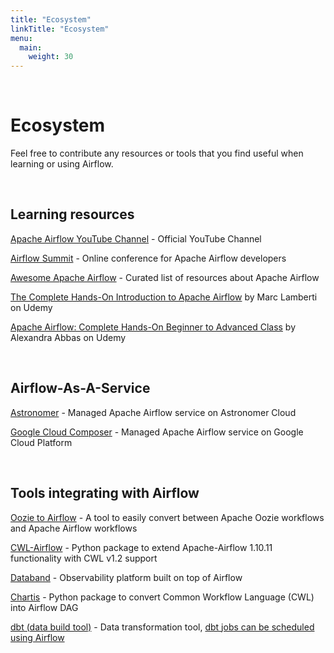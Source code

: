 ```yaml
---
title: "Ecosystem"
linkTitle: "Ecosystem"
menu:
  main:
    weight: 30
---
```


&nbsp;
&nbsp;

# Ecosystem

Feel free to contribute any resources or tools that you find useful when learning or using Airflow.

&nbsp;

## Learning resources

[Apache Airflow YouTube Channel](https://www.youtube.com/channel/UCSXwxpWZQ7XZ1WL3wqevChA) - Official YouTube Channel

[Airflow Summit](https://airflowsummit.org/) - Online conference for Apache Airflow developers

[Awesome Apache Airflow](https://github.com/jghoman/awesome-apache-airflow) - Curated list of resources about Apache Airflow

[The Complete Hands-On Introduction to Apache Airflow](https://www.udemy.com/course/the-complete-hands-on-course-to-master-apache-airflow) by Marc Lamberti on Udemy

[Apache Airflow: Complete Hands-On Beginner to Advanced Class](https://www.udemy.com/course/apache-airflow-course) by Alexandra Abbas on Udemy

&nbsp;

## Airflow-As-A-Service

[Astronomer](https://www.astronomer.io/) - Managed Apache Airflow service on Astronomer Cloud

[Google Cloud Composer](https://cloud.google.com/composer) - Managed Apache Airflow service on Google Cloud Platform

&nbsp;

## Tools integrating with Airflow

[Oozie to Airflow](https://github.com/GoogleCloudPlatform/oozie-to-airflow) - A tool to easily convert between Apache Oozie workflows and Apache Airflow workflows

[CWL-Airflow](https://github.com/Barski-lab/cwl-airflow) - Python package to extend Apache-Airflow 1.10.11 functionality with CWL v1.2 support

[Databand](https://databand.ai/) - Observability platform built on top of Airflow

[Chartis](https://github.com/trejas/chartis) - Python package to convert Common Workflow Language (CWL) into Airflow DAG

[dbt (data build tool)](https://docs.getdbt.com/) - Data transformation tool, [dbt jobs can be scheduled using Airflow](https://docs.getdbt.com/docs/running-a-dbt-project/running-dbt-in-production/#using-airflow)
